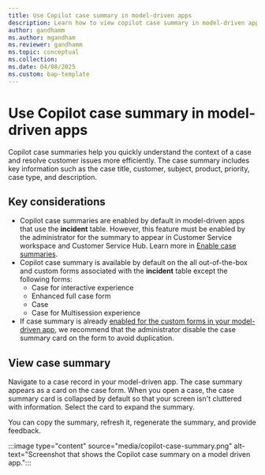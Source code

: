 ```yaml
---
title: Use Copilot case summary in model-driven apps
description: Learn how to view copilot case summary in model-driven apps.
author: gandhamm
ms.author: mgandham
ms.reviewer: gandhamm
ms.topic: conceptual 
ms.collection: 
ms.date: 04/08/2025
ms.custom: bap-template 
---
```


# Use Copilot case summary in model-driven apps

Copilot case summaries help you quickly understand the context of a case and resolve customer issues more efficiently. The case summary includes key information such as the case title, customer, subject, product, priority, case type, and description.

## Key considerations

- Copilot case summaries are enabled by default in model-driven apps that use the **incident** table. However, this feature must be enabled by the administrator for the summary to appear in Customer Service workspace and Customer Service Hub. Learn more in [Enable case summaries](/dynamics365/contact-center/administer/copilot-enable-summary#enable-case-summaries).
- Copilot case summary is available by default on the all out-of-the-box and custom forms associated with the **incident** table except the following forms:
   - Case for interactive experience
   - Enhanced full case form
   - Case
   - Case for Multisession experience
- If case summary is already [enabled for the custom forms in your model-driven app](/dynamics365/customer-service/administer/copilot-powerapps-settings), we recommend that the administrator disable the case summary card on the form to avoid duplication. 

## View case summary

Navigate to a case record in your model-driven app. The case summary appears as a card on the case form. When you open a case, the case summary card is collapsed by default so that your screen isn't cluttered with information. Select the card to expand the summary.

You can copy the summary, refresh it, regenerate the summary, and provide feedback.

:::image type="content" source="media/copilot-case-summary.png" alt-text="Screenshot that shows the Copilot case summary on a model driven app.":::